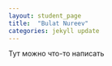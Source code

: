 ```yaml
---
layout: student_page
title:  "Bulat Nureev"
categories: jekyll update
---
```


Тут можно что-то написать






